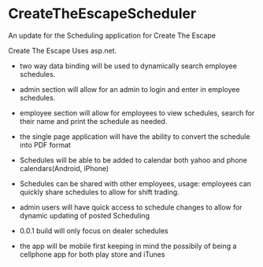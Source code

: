 # CreateTheEscapeScheduler
An update for the Scheduling application for Create The Escape

Create The Escape Uses asp.net.  

* two way data binding will be used to dynamically search employee schedules.  

* admin section will allow for an admin to login and enter in employee schedules.  

* employee section will allow for employees to view schedules, search for their name and print the schedule as needed.

* the single page application will have the ability to convert the schedule into PDF format

* Schedules will be able to be added to calendar both yahoo and phone calendars(Android, iPhone)

* Schedules can be shared with other employees, usage: employees can quickly share schedules to allow for shift trading.

* admin users will have quick access to schedule changes to allow for dynamic updating of posted Scheduling

* 0.0.1 build will only focus on dealer schedules

* the app will be mobile first keeping in mind the possibily of being a cellphone app for both play store and iTunes
